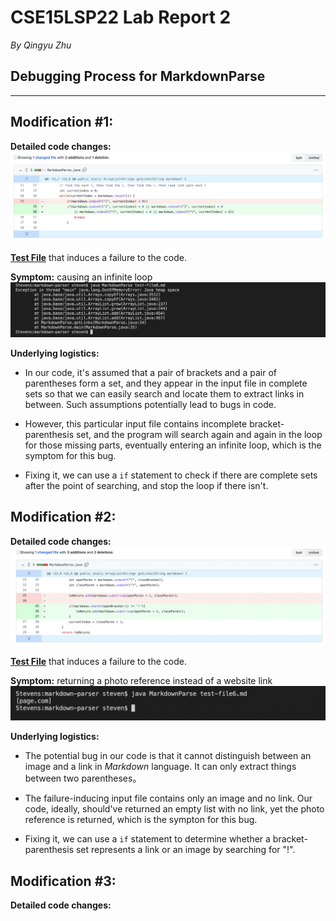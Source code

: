 # CSE15LSP22 Lab Report 2
*By Qingyu Zhu*

## **Debugging Process for MarkdownParse**


---
## Modification #1:

**Detailed code changes:**
![Image1](diff1.png)

[**Test File**](https://github.com/StevenZhuqy/markdown-parser/blob/main/test-file8.md) that induces a failure to the code.

**Symptom:** causing an infinite loop
![Image2](symptom1.png)

**Underlying logistics:**
* In our code, it's assumed that a pair of brackets and a pair of parentheses form a set, and they appear in the input file in complete sets so that we can easily search and locate them to extract links in between. Such assumptions potentially lead to bugs in code.

* However, this particular input file contains incomplete bracket-parenthesis set, and the program will search again and again in the loop for those missing parts, eventually entering an infinite loop, which is the symptom for this bug.

* Fixing it, we can use a `if` statement to check if there are complete sets after the point of searching, and stop the loop if there isn't.


## Modification #2:

**Detailed code changes:**
![Image3](diff2.png)

[**Test File**](https://github.com/StevenZhuqy/markdown-parser/blob/main/test-file6.md) that induces a failure to the code.

**Symptom:** returning a photo reference instead of a website link
![Image4](symptom2.png)

**Underlying logistics:**
* The potential bug in our code is that it cannot distinguish between an image and a link in *Markdown* language. It can only extract things between two parentheses。

* The failure-inducing input file contains only an image and no link. Our code, ideally, should've returned an empty list with no link, yet the photo reference is returned, which is the sympton for this bug.

* Fixing it, we can use a `if` statement to determine whether a bracket-parenthesis set represents a link or an image by searching for "!".


## Modification #3:

**Detailed code changes:**
